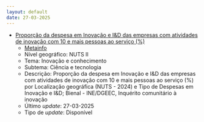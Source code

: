 ```yaml
---
layout: default
date: 27-03-2025
---
```

* [Proporção da despesa em Inovação e I&D das empresas com atividades de inovação com 10 e mais pessoas ao serviço (%)](https://www.ine.pt/xportal/xmain?xpid=INE&xpgid=ine_indicadores&indOcorrCod=0014398&contexto=bd&selTab=tab2)
  * [Metainfo](https://www.ine.pt/bddXplorer/htdocs/minfo.jsp?var_cd=0014398&lingua=PT)
  * Nível geográfico: NUTS II
  * Tema: Inovação e conhecimento
  * Subtema: Ciência e tecnologia
  * Descrição: Proporção da despesa em Inovação e I&D das empresas com atividades de inovação com 10 e mais pessoas ao serviço (%) por Localização geográfica (NUTS - 2024) e Tipo de Despesas em Inovação e I&D; Bienal - INE/DGEEC, Inquérito comunitário à inovação
  * Último _update_: 27-03-2025
  * Tipo de _update_: Disponível

